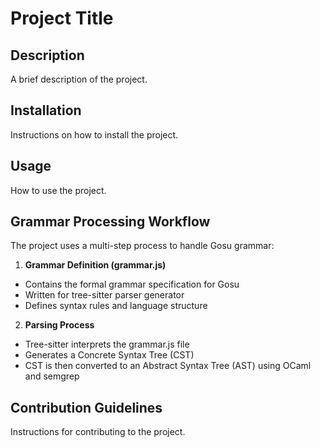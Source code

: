 # Project Title

## Description
A brief description of the project.

## Installation
Instructions on how to install the project.

## Usage
How to use the project.

## Grammar Processing Workflow
The project uses a multi-step process to handle Gosu grammar:

1. **Grammar Definition (grammar.js)**
- Contains the formal grammar specification for Gosu
- Written for tree-sitter parser generator
- Defines syntax rules and language structure

2. **Parsing Process**
- Tree-sitter interprets the grammar.js file
- Generates a Concrete Syntax Tree (CST)
- CST is then converted to an Abstract Syntax Tree (AST) using OCaml and semgrep

## Contribution Guidelines
Instructions for contributing to the project.

